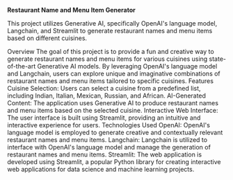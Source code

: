 **Restaurant Name and Menu Item Generator**

This project utilizes Generative AI, specifically OpenAI's language model, Langchain, and Streamlit to generate restaurant names and menu items based on different cuisines.

Overview
The goal of this project is to provide a fun and creative way to generate restaurant names and menu items for various cuisines using state-of-the-art Generative AI models. By leveraging OpenAI's language model and Langchain, users can explore unique and imaginative combinations of restaurant names and menu items tailored to specific cuisines.
Features
Cuisine Selection: Users can select a cuisine from a predefined list, including Indian, Italian, Mexican, Russian, and African.
AI-Generated Content: The application uses Generative AI to produce restaurant names and menu items based on the selected cuisine.
Interactive Web Interface: The user interface is built using Streamlit, providing an intuitive and interactive experience for users.
Technologies Used
OpenAI: OpenAI's language model is employed to generate creative and contextually relevant restaurant names and menu items.
Langchain: Langchain is utilized to interface with OpenAI's language model and manage the generation of restaurant names and menu items.
Streamlit: The web application is developed using Streamlit, a popular Python library for creating interactive web applications for data science and machine learning projects.
